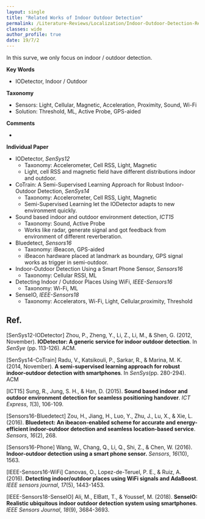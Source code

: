 ```yaml
---
layout: single
title: "Related Works of Indoor Outdoor Detection"
permalink: /Literature-Reviews/Localization/Indoor-Outdoor-Detection-Related-Works/
classes: wide
author_profile: true
date: 19/7/2
---
```


In this surve, we only focus on indoor / outdoor detection.

**Key Words**

* IODetector, Indoor / Outdoor

**Taxonomy**

* Sensors: Light, Cellular, Magnetic, Acceleration, Proximity, Sound, Wi-Fi
* Solution: Threshold, ML, Active Probe, GPS-aided

**Comments**

* 

**Individual  Paper**

* IODetector, *SenSys12*
  - Taxonomy: Accelerometer, Cell RSS, Light, Magnetic
  - Light, cell RSS and magnetic field have different distributions indoor and outdoor.
* CoTrain: A Semi-Supervised Learning Approach for Robust Indoor-Outdoor Detection, *SenSys14*
  - Taxonomy: Accelerometer, Cell RSS, Light, Magnetic
  - Semi-Supervised Learning let the IODetector adapts to new environment quickly.
* Sound based indoor and outdoor environment detection, *ICT15*
  * Taxonomy: Sound, Active Probe
  * Works like radar, generate signal and got feedback from environment of different  reverberation.
* Bluedetect, *Sensors16*
  * Taxonomy: iBeacon, GPS-aided
  * iBeacon hardware placed at landmark as boundary, GPS signal works as trigger in semi-outdoor.
* Indoor-Outdoor Detection Using a Smart Phone Sensor, *Sensors16*
  * Taxonomy: Cellular RSSI, ML
* Detecting Indoor / Outdoor Places Using WiFi, *IEEE-Sensors16*
  * Taxonomy: Wi-Fi, ML
* SenseIO, *IEEE-Sensors18*
  * Taxonomy: Accelerators, Wi-Fi, Light, Cellular,proximity, Threshold







##  Ref.

[SenSys12-IODetector] Zhou, P., Zheng, Y., Li, Z., Li, M., & Shen, G. (2012, November). **IODetector: A generic service for indoor outdoor detection**. In *SenSye* (pp. 113-126). ACM.

[SenSys14-CoTrain] Radu, V., Katsikouli, P., Sarkar, R., & Marina, M. K. (2014, November). **A semi-supervised learning approach for robust indoor-outdoor detection with smartphones**. In *SenSys*(pp. 280-294). ACM

[ICT15] Sung, R., Jung, S. H., & Han, D. (2015). **Sound based indoor and outdoor environment detection for seamless positioning handover**. *ICT Express*, *1*(3), 106-109.

[Sensors16-Bluedetect] Zou, H., Jiang, H., Luo, Y., Zhu, J., Lu, X., & Xie, L. (2016). **Bluedetect: An ibeacon-enabled scheme for accurate and energy-efficient indoor-outdoor detection and seamless location-based service**. *Sensors*, *16*(2), 268.

[Sensors16-Phone] Wang, W., Chang, Q., Li, Q., Shi, Z., & Chen, W. (2016). **Indoor-outdoor detection using a smart phone sensor.** *Sensors*, *16*(10), 1563.

[IEEE-Sensors16-WiFi] Canovas, O., Lopez-de-Teruel, P. E., & Ruiz, A. (2016). **Detecting indoor/outdoor places using WiFi signals and AdaBoost**. *IEEE sensors journal*, *17*(5), 1443-1453.

[IEEE-Sensors18-SenseIO] Ali, M., ElBatt, T., & Youssef, M. (2018). **SenseIO: Realistic ubiquitous indoor outdoor detection system using smartphones**. *IEEE Sensors Journal*, *18*(9), 3684-3693.